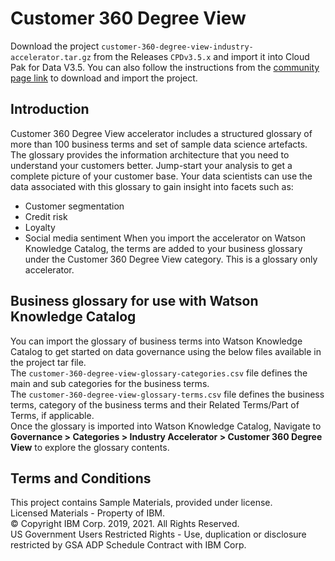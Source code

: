 # Customer 360 Degree View
Download the project `customer-360-degree-view-industry-accelerator.tar.gz` from the Releases `CPDv3.5.x` and import it into Cloud Pak for Data V3.5. You can also follow the instructions from the [community page link](https://https://community.ibm.com/community/user/cloudpakfordata/viewdocument/customer-360-degree-view) to download and import the project.
## Introduction
Customer 360 Degree View accelerator includes a structured glossary of more than 100 business terms and set of sample data science artefacts. The glossary provides the information architecture that you need to understand your customers better. Jump-start your analysis to get a complete picture of your customer base. Your data scientists can use the data associated with this glossary to gain insight into facets such as:
- Customer segmentation
- Credit risk
- Loyalty
- Social media sentiment
When you import the accelerator on Watson Knowledge Catalog, the terms are added to your business glossary under the Customer 360 Degree View category.
This is a glossary only accelerator.


## Business glossary for use with Watson Knowledge Catalog
You can import the glossary of business terms into Watson Knowledge Catalog to get started on data governance using the below files available in the project tar file. <br>
The `customer-360-degree-view-glossary-categories.csv` file defines the main and sub categories for the business terms. <br>
The `customer-360-degree-view-glossary-terms.csv` file defines the business terms, category of the business terms and their Related Terms/Part of Terms, if applicable. <br>
Once the glossary is imported into Watson Knowledge Catalog, Navigate to **Governance > Categories > Industry Accelerator > Customer 360 Degree View** to explore the glossary contents. 

## Terms and Conditions
This project contains Sample Materials, provided under license. <br>
Licensed Materials - Property of IBM. <br>
© Copyright IBM Corp. 2019, 2021. All Rights Reserved. <br>
US Government Users Restricted Rights - Use, duplication or disclosure restricted by GSA ADP Schedule Contract with IBM Corp.<br><br/>
